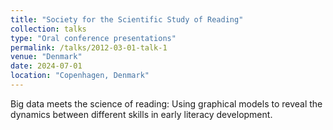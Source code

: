 ```yaml
---
title: "Society for the Scientific Study of Reading"
collection: talks
type: "Oral conference presentations"
permalink: /talks/2012-03-01-talk-1
venue: "Denmark"
date: 2024-07-01
location: "Copenhagen, Denmark"
---
```


Big data meets the science of reading: Using graphical models to reveal the dynamics between different skills in early literacy development.
